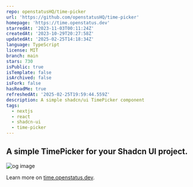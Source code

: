 ```yaml
---
repo: openstatusHQ/time-picker
url: 'https://github.com/openstatusHQ/time-picker'
homepage: 'https://time.openstatus.dev'
starredAt: '2023-11-03T00:11:24Z'
createdAt: '2023-10-29T20:27:58Z'
updatedAt: '2025-02-25T14:18:34Z'
language: TypeScript
license: MIT
branch: main
stars: 730
isPublic: true
isTemplate: false
isArchived: false
isFork: false
hasReadMe: true
refreshedAt: '2025-02-25T19:59:44.559Z'
description: A simple shadcn/ui TimePicker component
tags:
  - nextjs
  - react
  - shadcn-ui
  - time-picker
---
```


## A simple TimePicker for your Shadcn UI project.

![og image](https://time.openstatus.dev/og-image.png)

Learn more on [time.openstatus.dev](https://time.openstatus.dev).
